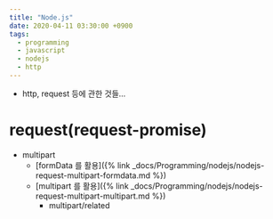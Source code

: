 ```yaml
---
title: "Node.js"
date: 2020-04-11 03:30:00 +0900
tags:
  - programming
  - javascript
  - nodejs
  - http
---
```


* http, request 등에 관한 것들...

request(request-promise)
===

* multipart
	* [formData 를 활용]({% link _docs/Programming/nodejs/nodejs-request-multipart-formdata.md %})
	* [multipart 를 활용]({% link _docs/Programming/nodejs/nodejs-request-multipart-multipart.md %})
		* multipart/related
